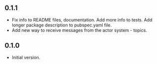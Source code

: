 ## 0.1.1

- Fix info to README files, documentation. Add more info to tests. Add longer package description to pubspec.yaml file.
- Add new way to receive messages from the actor system - topics.

## 0.1.0

- Initial version.
